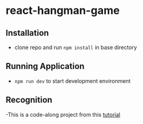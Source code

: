 # react-hangman-game

## Installation
- clone repo and run `npm install` in base directory

## Running Application
- `npm run dev` to start development environment

## Recognition
-This is a code-along project from this [tutorial](https://www.youtube.com/watch?v=-ONUyenGnWw)
